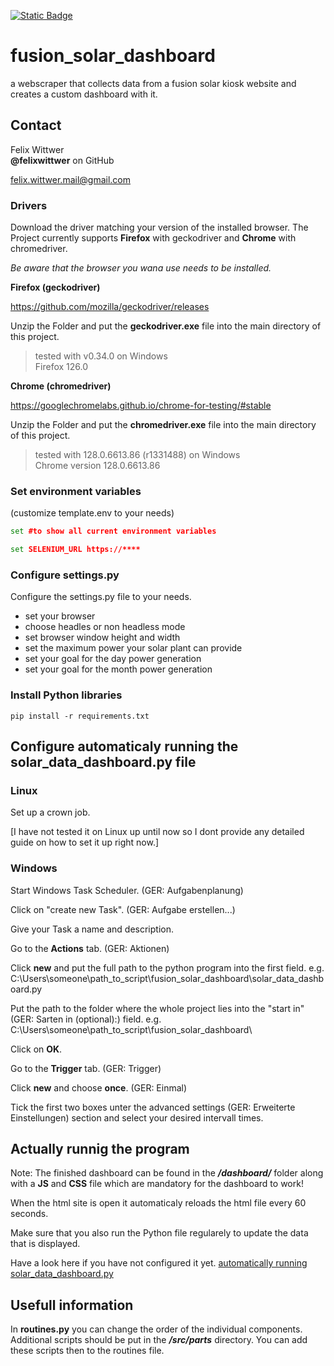 [![Static Badge](https://img.shields.io/badge/build_for-Gymnasium_Dresden--Plauen-GDP?color=055d3d)](https://gdp.schule/)

# fusion_solar_dashboard
a webscraper that collects data from a fusion solar kiosk website and creates a custom dashboard with it.

## Contact
Felix Wittwer  
**@felixwittwer** on GitHub

[felix.wittwer.mail@gmail.com](mailto:felix.wittwer.mail@gmail.com)


### Drivers

Download the driver matching your version of the installed browser. The Project currently supports **Firefox** with geckodriver and **Chrome** with chromedriver. 

*Be aware that the browser you wana use needs to be installed.*

**Firefox (geckodriver)**

https://github.com/mozilla/geckodriver/releases

Unzip the Folder and put the **geckodriver.exe** file into the main directory of this project.

> tested with v0.34.0 on Windows <br>
> Firefox 126.0 

**Chrome (chromedriver)**

https://googlechromelabs.github.io/chrome-for-testing/#stable

Unzip the Folder and put the **chromedriver.exe** file into the main directory of this project.

> tested with 128.0.6613.86 (r1331488) on Windows <br>
> Chrome version 128.0.6613.86

### Set environment variables

(customize template.env to your needs)

``` cmd
set #to show all current environment variables

set SELENIUM_URL https://****
```

### Configure settings.py

Configure the settings.py file to your needs.
- set your browser
- choose headles or non headless mode
- set browser window height and width
- set the maximum power your solar plant can provide
- set your goal for the day power generation
- set your goal for the month power generation

### Install Python libraries

``` shell
pip install -r requirements.txt
```

<div id="auto_run_py">

## Configure automaticaly running the solar_data_dashboard.py file

### Linux

Set up a crown job.

[I have not tested it on Linux up until now so I dont provide any detailed guide on how to set it up right now.]

### Windows

Start Windows Task Scheduler. (GER: Aufgabenplanung)

Click on "create new Task". (GER: Aufgabe erstellen...)

Give your Task a name and description.

Go to the **Actions** tab. (GER: Aktionen)

Click **new** and put the full path to the python program into the first field. e.g. C:\Users\someone\path_to_script\fusion_solar_dashboard\solar_data_dashboard.py

Put the path to the folder where the whole project lies into the "start in" (GER: Sarten in (optional):) field. e.g. C:\Users\someone\path_to_script\fusion_solar_dashboard\

Click on **OK**.

Go to the **Trigger** tab. (GER: Trigger)

Click **new** and choose **once**. (GER: Einmal)

Tick the first two boxes unter the advanced settings (GER: Erweiterte Einstellungen) section and select your desired intervall times.

</div>

## Actually runnig the program

Note: The finished dashboard can be found in the ***/dashboard/*** folder along with a **JS** and **CSS** file which are mandatory for the dashboard to work!

When the html site is open it automaticaly reloads the html file every 60 seconds.

Make sure that you also run the Python file regularely to update the data that is displayed.

Have a look here if you have not configured it yet. [automatically running solar_data_dashboard.py](#auto_run_py)


## Usefull information

In **routines.py** you can change the order of the individual components. <br>
Additional scripts should be put in the ***/src/parts*** directory. You can add these scripts then to the routines file.
